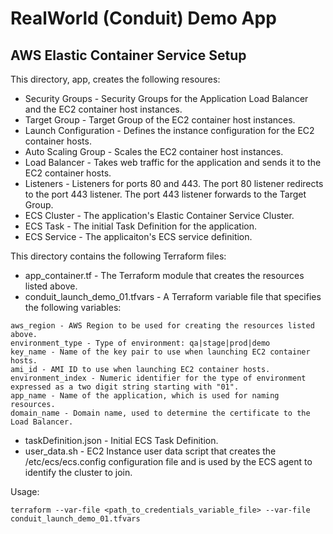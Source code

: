 # RealWorld (Conduit) Demo App 
## AWS Elastic Container Service Setup

This directory, app, creates the following resoures:
- Security Groups - Security Groups for the Application Load Balancer and the EC2 container host instances.
- Target Group - Target Group of the EC2 container host instances.
- Launch Configuration - Defines the instance configuration for the EC2 container hosts.
- Auto Scaling Group - Scales the EC2 container host instances.
- Load Balancer - Takes web traffic for the application and sends it to the EC2 container hosts.
- Listeners - Listeners for ports 80 and 443. The port 80 listener redirects to the port 443 listener. The port 443 listener forwards to the Target Group.
- ECS Cluster - The application's Elastic Container Service Cluster.
- ECS Task - The initial Task Definition for the application.
- ECS Service - The applicaiton's ECS service definition.

This directory contains the following Terraform files:
- app_container.tf - The Terraform module that creates the resources listed above.
- conduit_launch_demo_01.tfvars - A Terraform variable file that specifies the following variables:
```
aws_region - AWS Region to be used for creating the resources listed above.
environment_type - Type of environment: qa|stage|prod|demo
key_name - Name of the key pair to use when launching EC2 container hosts.
ami_id - AMI ID to use when launching EC2 container hosts.
environment_index - Numeric identifier for the type of environment expressed as a two digit string starting with "01".
app_name - Name of the application, which is used for naming resources.
domain_name - Domain name, used to determine the certificate to the Load Balancer.

```
- taskDefinition.json - Initial ECS Task Definition.
- user_data.sh - EC2 Instance user data script that creates the /etc/ecs/ecs.config configuration file and is used by the ECS agent to identify the cluster to join.

Usage:
```
terraform --var-file <path_to_credentials_variable_file> --var-file conduit_launch_demo_01.tfvars
```
